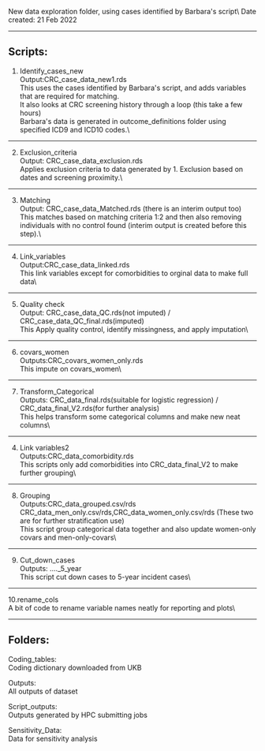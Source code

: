 New data exploration folder, using cases identified by Barbara's script\\
Date created: 21 Feb 2022

----------------------------------------------------------------------------------------------------
Scripts:
----------------------------------------------------------------------------------------------------
1. Identify_cases_new\
Output:CRC_case_data_new1.rds\
This uses the cases identified by Barbara's script, and adds variables that are required for matching.\
It also looks at CRC screening history through a loop (this take a few hours)\
Barbara's data is generated in outcome_definitions folder using specified ICD9 and ICD10 codes.\

----------------------------------------------------------------------------------------------------
2. Exclusion_criteria\
Output: CRC_case_data_exclusion.rds\
Applies exclusion criteria to data generated by 1. Exclusion based on dates and screening proximity.\

----------------------------------------------------------------------------------------------------
3. Matching\
Output: CRC_case_data_Matched.rds (there is an interim output too)\
This matches based on matching criteria 1:2 and then also removing individuals with no control found (interim output is created before this step).\

----------------------------------------------------------------------------------------------------
4. Link_variables\
Output:CRC_case_data_linked.rds\
This link variables except for comorbidities to orginal data to make full data\

----------------------------------------------------------------------------------------------------
5. Quality check\
Output: CRC_case_data_QC.rds(not imputed) / CRC_case_data_QC_final.rds(imputed)\
This Apply quality control, identify missingness, and apply imputation\

----------------------------------------------------------------------------------------------------
6. covars_women\
Outputs:CRC_covars_women_only.rds\
This impute on covars_women\

----------------------------------------------------------------------------------------------------
7. Transform_Categorical\
Outputs: CRC_data_final.rds(suitable for logistic regression) / CRC_data_final_V2.rds(for further analysis)\
This helps transform some categorical columns and make new neat columns\

----------------------------------------------------------------------------------------------------
4. Link variables2\
Outputs:CRC_data_comorbidity.rds\
This scripts only add comorbidities into CRC_data_final_V2 to make further grouping\

----------------------------------------------------------------------------------------------------
8. Grouping\
Outputs:CRC_data_grouped.csv/rds\
        CRC_data_men_only.csv/rds,CRC_data_women_only.csv/rds (These two are for further stratification use)\
This script group categorical data together and also update women-only covars and men-only-covars\

----------------------------------------------------------------------------------------------------
9. Cut_down_cases\
Outputs: ...._5_year\
This script cut down cases to 5-year incident cases\

----------------------------------------------------------------------------------------------------

10.rename_cols\
A bit of code to rename variable names neatly for reporting and plots\

----------------------------------------------------------------------------------------------------
Folders:
----------------------------------------------------------------------------------------------------
Coding_tables:\
Coding dictionary downloaded from UKB

Outputs:\
All outputs of dataset

Script_outputs:\
Outputs generated by HPC submitting jobs

Sensitivity_Data:\
Data for sensitivity analysis

